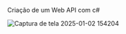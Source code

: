 Criação de um Web API com c#

![Captura de tela 2025-01-02 154204](https://github.com/user-attachments/assets/658f7d36-ebb8-44eb-a95c-c8bd450de1fe)
